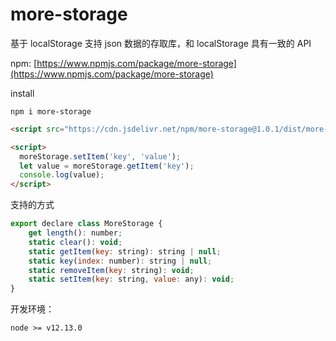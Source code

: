 # more-storage

基于 localStorage 支持 json 数据的存取库，和 localStorage 具有一致的 API

npm: [https://www.npmjs.com/package/more-storage](https://www.npmjs.com/package/more-storage)

install

```
npm i more-storage
```

```html
<script src="https://cdn.jsdelivr.net/npm/more-storage@1.0.1/dist/more-storage.min.js"></script>

<script>
  moreStorage.setItem('key', 'value');
  let value = moreStorage.getItem('key');
  console.log(value);
</script>
```

支持的方式

```js
export declare class MoreStorage {
    get length(): number;
    static clear(): void;
    static getItem(key: string): string | null;
    static key(index: number): string | null;
    static removeItem(key: string): void;
    static setItem(key: string, value: any): void;
}

```

开发环境：

```
node >= v12.13.0
```
